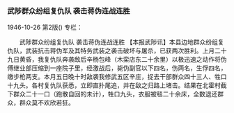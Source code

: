 ### 武陟群众纷组复仇队  袭击蒋伪连战连胜

1946-10-26
第2版()
专栏：

　　武陟群众纷组复仇队
    袭击蒋伪连战连胜
    【本报武陟讯】本县边地群众纷组复仇队，武装抗击蒋伪军及其特务武装之袭击破坏与屠杀，已获两次胜利。上月二十九日黄昏，我复仇队奔袭敌后辛杨包峰（木栾店东二十余里）以极迅速之动作将伪傅继业部压缩到一座院子里，经激战后，毙伪副官以下四名，伤两名，生俘四名，缴步枪两支。本月五日晚十时敌袭我修武五区辛庄，捉去干部群众四十三人、牲口十九头。各村复仇队获悉，立即直扑尾追，并在敌之归路上堵击。结果在北霍村截下群众二十一口（跑散自回的未计），牲口九头，衣服被毯二十余床，全数退还群众，群众莫不欢欣若狂。
